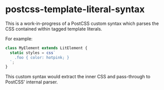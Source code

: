 # postcss-template-literal-syntax

This is a work-in-progress of a PostCSS custom syntax which parses the CSS
contained within tagged template literals.

For example:

```ts
class MyElement extends LitElement {
  static styles = css`
    .foo { color: hotpink; }
  `;
}
```

This custom syntax would extract the inner CSS and pass-through to PostCSS'
internal parser.
